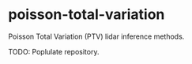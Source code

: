 # poisson-total-variation
Poisson Total Variation (PTV) lidar inference methods.

TODO: Poplulate repository.
